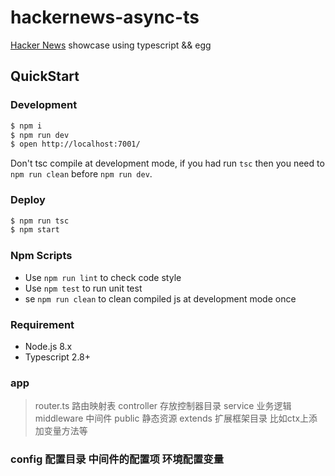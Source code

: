 # hackernews-async-ts

[Hacker News](https://news.ycombinator.com/) showcase using typescript && egg

## QuickStart

### Development

```bash
$ npm i
$ npm run dev
$ open http://localhost:7001/
```

Don't tsc compile at development mode, if you had run `tsc` then you need to `npm run clean` before `npm run dev`.

### Deploy

```bash
$ npm run tsc
$ npm start
```

### Npm Scripts

- Use `npm run lint` to check code style
- Use `npm test` to run unit test
- se `npm run clean` to clean compiled js at development mode once

### Requirement

- Node.js 8.x
- Typescript 2.8+

### app
> router.ts 路由映射表
> controller 存放控制器目录
> service 业务逻辑
> middleware 中间件
> public 静态资源
> extends 扩展框架目录 比如ctx上添加变量方法等
### config 配置目录 中间件的配置项 环境配置变量